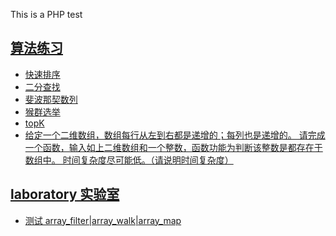 This is a PHP test

## [算法练习](/suanfa/)
- [快速排序](/suanfa/)
- [二分查找](/suanfa/binarySearch.php)
- [斐波那契数列](/suanfa/fibonacci_sequence.php)
- [猴群选举](/suanfa/monkey.php)
- [topK](/suanfa/topk.php)
- [给定一个二维数组，数组每行从左到右都是递增的；每列也是递增的。
请完成一个函数，输入如上二维数组和一个整数，函数功能为判断该整数是都存在于数组中。
时间复杂度尽可能低。（请说明时间复杂度）](/suanfa/deep_in_array.php)


## [laboratory 实验室](/laboratory)
- [测试 array_filter|array_walk|array_map](/laboratory/array_foreach.php)